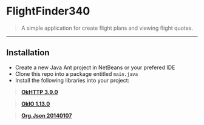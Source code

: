 # FlightFinder340
> A simple application for create flight plans and viewing flight quotes.
---
## Installation
- Create a new Java Ant project in NetBeans or your prefered IDE
- Clone this repo into a package entitled `main.java`
- Install the following libraries into your project:

> <a href="https://repo1.maven.org/maven2/com/squareup/okhttp3/okhttp/3.9.0/okhttp-3.9.0.jar" target="">**OkHTTP 3.9.0**</a>

> <a href="https://repo1.maven.org/maven2/com/squareup/okio/okio/1.13.0/okio-1.13.0.jar" target="">**OkIO 1.13.0**</a>

> <a href="https://repo1.maven.org/maven2/org/json/json/20140107/json-20140107.jar" target="">**Org.Json 20140107**</a>

